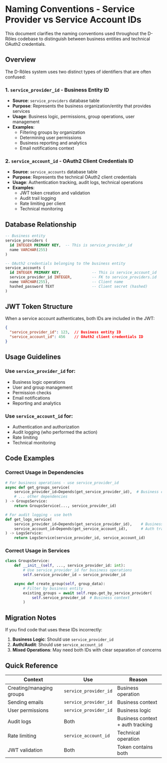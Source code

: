 # Naming Conventions - Service Provider vs Service Account IDs

This document clarifies the naming conventions used throughout the D-Rôles codebase to distinguish between business entities and technical OAuth2 credentials.

## Overview

The D-Rôles system uses two distinct types of identifiers that are often confused:

### 1. `service_provider_id` - Business Entity ID
- **Source**: `service_providers` database table
- **Purpose**: Represents the business organization/entity that provides services
- **Usage**: Business logic, permissions, group operations, user management
- **Examples**:
  - Filtering groups by organization
  - Determining user permissions
  - Business reporting and analytics
  - Email notifications context

### 2. `service_account_id` - OAuth2 Client Credentials ID
- **Source**: `service_accounts` database table
- **Purpose**: Represents the technical OAuth2 client credentials
- **Usage**: Authentication tracking, audit logs, technical operations
- **Examples**:
  - JWT token creation and validation
  - Audit trail logging
  - Rate limiting per client
  - Technical monitoring

## Database Relationship

```sql
-- Business entity
service_providers (
  id INTEGER PRIMARY KEY,  -- This is service_provider_id
  name VARCHAR(255)
)

-- OAuth2 credentials belonging to the business entity
service_accounts (
  id INTEGER PRIMARY KEY,              -- This is service_account_id
  service_provider_id INTEGER,         -- FK to service_providers.id
  name VARCHAR(255),                   -- Client name
  hashed_password TEXT                 -- Client secret (hashed)
)
```

## JWT Token Structure

When a service account authenticates, both IDs are included in the JWT:

```json
{
  "service_provider_id": 123,  // Business entity ID
  "service_account_id": 456    // OAuth2 client credentials ID
}
```

## Usage Guidelines

### Use `service_provider_id` for:
- Business logic operations
- User and group management
- Permission checks
- Email notifications
- Reporting and analytics

### Use `service_account_id` for:
- Authentication and authorization
- Audit logging (who performed the action)
- Rate limiting
- Technical monitoring

## Code Examples

### Correct Usage in Dependencies
```python
# For business operations - use service_provider_id
async def get_groups_service(
    service_provider_id=Depends(get_service_provider_id),  # Business context
    # ... other dependencies
) -> GroupsService:
    return GroupsService(..., service_provider_id)

# For audit logging - use both
def get_logs_service(
    service_provider_id=Depends(get_service_provider_id),    # Business context
    service_account_id=Depends(get_service_account_id),      # Auth tracking
) -> LogsService:
    return LogsService(service_provider_id, service_account_id)
```

### Correct Usage in Services
```python
class GroupsService:
    def __init__(self, ..., service_provider_id: int):
        # Use service_provider_id for business operations
        self.service_provider_id = service_provider_id

    async def create_group(self, group_data):
        # Filter by business entity
        existing_groups = await self.repo.get_by_service_provider(
            self.service_provider_id  # Business context
        )
```

## Migration Notes

If you find code that uses these IDs incorrectly:

1. **Business Logic**: Should use `service_provider_id`
2. **Auth/Audit**: Should use `service_account_id`
3. **Mixed Operations**: May need both IDs with clear separation of concerns

## Quick Reference

| Context | Use | Reason |
|---------|-----|--------|
| Creating/managing groups | `service_provider_id` | Business operation |
| Sending emails | `service_provider_id` | Business context |
| User permissions | `service_provider_id` | Business logic |
| Audit logs | Both | Business context + auth tracking |
| Rate limiting | `service_account_id` | Technical operation |
| JWT validation | Both | Token contains both |
